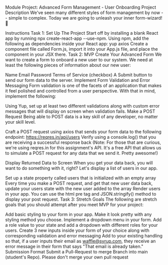 Module Project: Advanced Form Management - User Onboarding
Project Description
We've seen many different styles of form management by now -- simple to complex. Today we are going to unleash your inner form-wizard! 🧙

Instructions
Task 1: Set Up The Project
Start off by installing a blank React app by running npx create-react-app <app-name> --use-npm.
Using npm, add the following as dependencies inside your React app:
yup
axios
Create a component file called Form.js, import it into your App.js file, and place the component in your JSX there.
Task 2: MVP
Create Your Advanced Form
We want to create a form to onboard a new user to our system. We need at least the following pieces of information about our new user:

Name
Email
Password
Terms of Service (checkbox)
A Submit button to send our form data to the server.
Implement Form Validation and Error Messaging
Form validation is one of the facets of an application that makes it feel polished and controlled from a user perspective. With that in mind, implement the following:

Using Yup, set up at least two different validations along with custom error messages that will display on screen when validation fails.
Make a POST Request
Being able to POST data is a key skill of any developer, no matter your skill level.

Craft a POST request using axios that sends your form data to the following endpoint: https://reqres.in/api/users
Verify using a console.log() that you are receiving a successful response back
(Note: For those that are curious, we're using reqres.in for this assignment's API. It's a free API that allows us to simulate a POST request for any data that we send it. Pretty awesome!)

Display Returned Data to Screen
When you get your data back, you will want to do something with it, right? Let's display a list of users in our app.

Set up a state property called users that is initialized with an empty array
Every time you make a POST request, and get that new user data back, update your users state with the new user added to the array
Render users in your app. You can use the html pre tag and JSON.stringify() method to display your post request.
Task 3: Stretch Goals
The following are stretch goals that you should attempt after you meet MVP for your project:

Add basic styling to your form in your app. Make it look pretty with any styling method you choose.
Implement a dropdown menu in your form. Add a role value to your state and add a dropdown with different roles for your users.
Create 3 new inputs inside your form of your choice along with corresponding validation and error messaging
Add to your existing handling so that, if a user inputs their email as waffle@syrup.com, they receive an error message in their form that says "That email is already taken."
Submission Format
Submit a Pull-Request to merge <firstName-lastName> Branch into main (student's Repo). Please don't merge your own pull request
